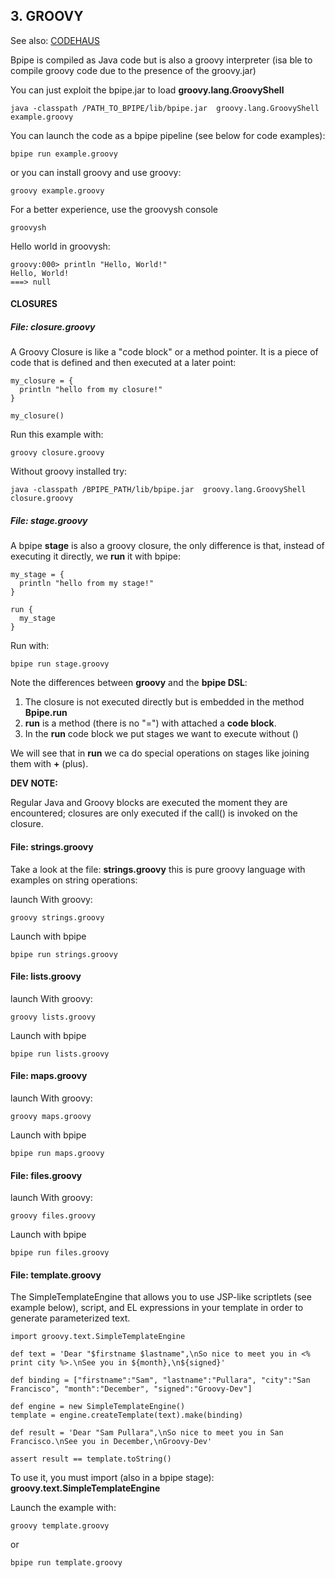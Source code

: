 ## 3. GROOVY 

See also: [CODEHAUS](http://groovy.codehaus.org/)

Bpipe is compiled as Java code but is also a groovy interpreter (isa ble to compile groovy code due to the presence of the groovy.jar)

You can just exploit the bpipe.jar to load **groovy.lang.GroovyShell**

```
java -classpath /PATH_TO_BPIPE/lib/bpipe.jar  groovy.lang.GroovyShell example.groovy
```

You can launch the code as a bpipe pipeline (see below for code examples):

```
bpipe run example.groovy
```

or you can install groovy and use groovy:

```
groovy example.groovy
```

For a better experience, use the groovysh console 

```
groovysh
```

Hello world in groovysh:

```
groovy:000> println "Hello, World!"
Hello, World!
===> null
```

#### CLOSURES

##### File: closure.groovy

A Groovy Closure is like a "code block" or a method pointer.
It is a piece of code that is defined and then executed at a later point:

```
my_closure = {
  println "hello from my closure!"
}

my_closure()
```

Run this example with:

```
groovy closure.groovy
```

Without groovy installed try:

```
java -classpath /BPIPE_PATH/lib/bpipe.jar  groovy.lang.GroovyShell closure.groovy
```

##### File: stage.groovy

A bpipe **stage** is also a groovy closure, the only difference is that, instead of executing it directly, we **run** it with bpipe:

```
my_stage = {
  println "hello from my stage!"
}

run {
  my_stage
}
```

Run with:

```
bpipe run stage.groovy
```

Note the differences between **groovy** and the **bpipe DSL**:

1. The closure is not executed directly but is embedded in the method **Bpipe.run**
2. **run** is a method (there is no "=") with attached a **code block**.
3. In the **run** code block we put stages we want to execute without ()

We will see that in **run** we ca do special operations on stages like joining them with **+** (plus).

**DEV NOTE:**

Regular Java and Groovy blocks are executed the moment they are encountered; closures are only executed if the call() is invoked on the closure.


#### File: strings.groovy

Take a look at the file: **strings.groovy** this is pure groovy language with examples on string operations:

launch With groovy:

```
groovy strings.groovy
```

Launch with bpipe

```
bpipe run strings.groovy
```

#### File: lists.groovy

launch With groovy:

```
groovy lists.groovy
```

Launch with bpipe

```
bpipe run lists.groovy
```


#### File: maps.groovy

launch With groovy:

```
groovy maps.groovy
```

Launch with bpipe

```
bpipe run maps.groovy
```

#### File: files.groovy

launch With groovy:

```
groovy files.groovy
```

Launch with bpipe

```
bpipe run files.groovy
```

#### File: template.groovy

The SimpleTemplateEngine that allows you to use JSP-like scriptlets (see example below), script, and EL expressions in your template in order to generate parameterized text.

```
import groovy.text.SimpleTemplateEngine

def text = 'Dear "$firstname $lastname",\nSo nice to meet you in <% print city %>.\nSee you in ${month},\n${signed}'

def binding = ["firstname":"Sam", "lastname":"Pullara", "city":"San Francisco", "month":"December", "signed":"Groovy-Dev"]

def engine = new SimpleTemplateEngine()
template = engine.createTemplate(text).make(binding)

def result = 'Dear "Sam Pullara",\nSo nice to meet you in San Francisco.\nSee you in December,\nGroovy-Dev'

assert result == template.toString()
```

To use it, you must import (also in a bpipe stage): **groovy.text.SimpleTemplateEngine**

Launch the example with:

```
groovy template.groovy
```

or 

```
bpipe run template.groovy
```

